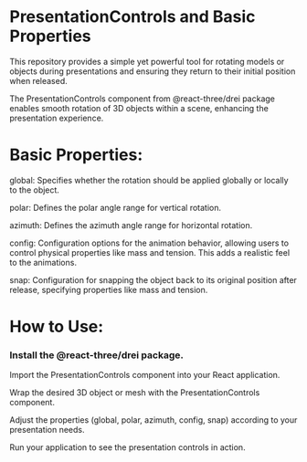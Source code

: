 
# PresentationControls and Basic Properties

This repository provides a simple yet powerful tool for rotating models or objects during presentations and ensuring they return to their initial position when released.

The PresentationControls component from @react-three/drei package enables smooth rotation of 3D objects within a scene, enhancing the presentation experience.

# Basic Properties:
global: Specifies whether the rotation should be applied globally or locally to the object.

polar: Defines the polar angle range for vertical rotation.

azimuth: Defines the azimuth angle range for horizontal rotation.

config: Configuration options for the animation behavior, allowing users to control physical properties like mass and tension. This adds a realistic feel to the animations.

snap: Configuration for snapping the object back to its original position after release, specifying properties like mass and tension.


# How to Use:

### Install the @react-three/drei package.
Import the PresentationControls component into your React application.

Wrap the desired 3D object or mesh with the PresentationControls component.

Adjust the properties (global, polar, azimuth, config, snap) according to your presentation needs.

Run your application to see the presentation controls in action.
